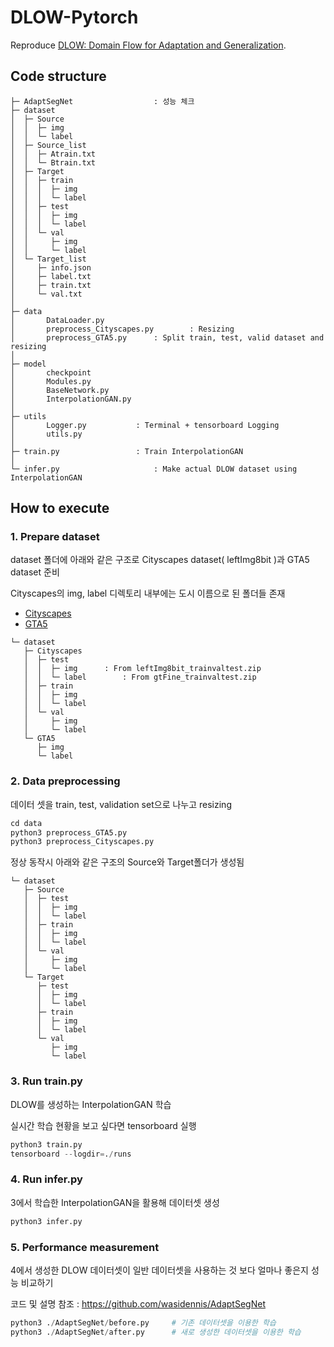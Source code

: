 # DLOW-Pytorch
Reproduce [DLOW: Domain Flow for Adaptation and Generalization](https://pdfs.semanticscholar.org/cbe1/a8b4712654f382192dc1ccaf00ddfc12f57b.pdf).



## Code structure
	├─ AdaptSegNet					: 성능 체크
	├─ dataset	
	│  ├─ Source
	│  │  ├─ img
	│  │  └─ label
	│  ├─ Source_list
	│  │  ├─ Atrain.txt
	│  │  └─ Btrain.txt
	│  ├─ Target
	│  │  ├─ train
	│  │  │  ├─ img
	│  │  │  └─ label
	│  │  ├─ test
	│  │  │  ├─ img
	│  │  │  └─ label
	│  │  └─ val
	│  │     ├─ img
	│  │     └─ label
	│  └─ Target_list
	│     ├─ info.json
	│     ├─ label.txt
	│     ├─ train.txt
	│     └─ val.txt
	│
	├─ data
	│		DataLoader.py
	│		preprocess_Cityscapes.py        : Resizing
	│		preprocess_GTA5.py 		: Split train, test, valid dataset and resizing
	│
	├─ model
	│		checkpoint
	│		Modules.py
	│		BaseNetwork.py
	│		InterpolationGAN.py
	│
	├─ utils
	│		Logger.py 			: Terminal + tensorboard Logging 
	│		utils.py
	│
	├─ train.py					: Train InterpolationGAN
	│
	└─ infer.py 					: Make actual DLOW dataset using InterpolationGAN
	
	
	


## How to execute

### 1. Prepare dataset

   dataset 폴더에 아래와 같은 구조로 Cityscapes dataset( leftImg8bit )과 GTA5 dataset 준비

   Cityscapes의 img, label 디렉토리 내부에는 도시 이름으로 된 폴더들 존재

   + [Cityscapes](https://www.cityscapes-dataset.com/)
   + [GTA5](https://download.visinf.tu-darmstadt.de/data/from_games/)

   ```
   └─ dataset
      ├─ Cityscapes
      │  ├─ test
      │  │  ├─ img 		: From leftImg8bit_trainvaltest.zip
      │  │  └─ label		: From gtFine_trainvaltest.zip
      │  ├─ train
      │  │  ├─ img
      │  │  └─ label
      │  └─ val
      │     ├─ img
      │     └─ label   
      └─ GTA5
         ├─ img
         └─ label
   ```



### 2. Data preprocessing

   데이터 셋을 train, test, validation set으로 나누고 resizing

   ~~~python
   cd data
   python3 preprocess_GTA5.py
   python3 preprocess_Cityscapes.py
   ~~~

   정상 동작시 아래와 같은 구조의 Source와 Target폴더가 생성됨

   ```
   └─ dataset
      ├─ Source
      │  ├─ test
      │  │  ├─ img 						
      │  │  └─ label										
      │  ├─ train
      │  │  ├─ img
      │  │  └─ label
      │  └─ val
      │     ├─ img
      │     └─ label   
      └─ Target
         ├─ test
         │  ├─ img 						
         │  └─ label										
         ├─ train
         │  ├─ img
         │  └─ label
         └─ val
            ├─ img
            └─ label   
   ```



### 3. Run train.py

   DLOW를 생성하는 InterpolationGAN 학습

   실시간 학습 현황을 보고 싶다면 tensorboard 실행

   ~~~python
   python3 train.py
   tensorboard --logdir=./runs
   ~~~



### 4. Run infer.py

   3에서 학습한 InterpolationGAN을 활용해 데이터셋 생성

   ~~~python
   python3 infer.py
   ~~~



### 5. Performance measurement

   4에서 생성한 DLOW 데이터셋이 일반 데이터셋을 사용하는 것 보다 얼마나 좋은지 성능 비교하기

   코드 및 설명 참조 : https://github.com/wasidennis/AdaptSegNet

   ~~~python
   python3 ./AdaptSegNet/before.py     # 기존 데이터셋을 이용한 학습
   python3 ./AdaptSegNet/after.py      # 새로 생성한 데이터셋을 이용한 학습
   ~~~
